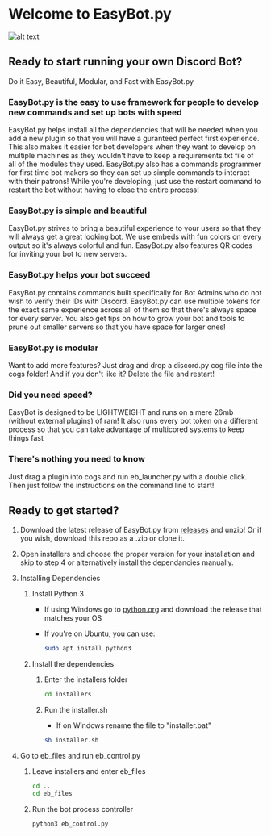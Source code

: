 # Welcome to EasyBot.py

![alt text](https://repository-images.githubusercontent.com/336690911/1d755480-dea9-11eb-99dc-e2320ce13405)

## Ready to start running your own Discord Bot?

Do it Easy, Beautiful, Modular, and Fast with EasyBot.py

### EasyBot.py is the easy to use framework for people to develop new commands and set up bots with speed

EasyBot.py helps install all the dependencies that will be needed when you add a new plugin so that you will have a guranteed perfect first experience. This also makes it easier for bot developers when they want to develop on multiple machines as they wouldn't have to keep a requirements.txt file of all of the modules they used. EasyBot.py also has a commands programmer for first time bot makers so they can set up simple commands to interact with their patrons! While you're developing, just use the restart command to restart the bot without having to close the entire process!

### EasyBot.py is simple and beautiful

EasyBot.py strives to bring a beautiful experience to your users so that they will always get a great looking bot. We use embeds with fun colors on every output so it's always colorful and fun. EasyBot.py also features QR codes for inviting your bot to new servers.

### EasyBot.py helps your bot succeed

EasyBot.py contains commands built specifically for Bot Admins who do not wish to verify their IDs with Discord. EasyBot.py can use multiple tokens for the exact same experience across all of them so that there's always space for every server. You also get tips on how to grow your bot and tools to prune out smaller servers so that you have space for larger ones!

### EasyBot.py is modular

Want to add more features? Just drag and drop a discord.py cog file into the cogs folder! And if you don't like it? Delete the file and restart!

### Did you need speed?

EasyBot is designed to be LIGHTWEIGHT and runs on a mere 26mb (without external plugins) of ram! It also runs every bot token on a different process so that you can take advantage of multicored systems to keep things fast

### There's nothing you need to know

Just drag a plugin into cogs and run eb_launcher.py with a double click. Then just follow the instructions on the command line to start!

## Ready to get started?

1. Download the latest release of EasyBot.py from [releases](https://github.com/chisaku-dev/EasyBot.py/releases/) and unzip! Or if you wish, download this repo as a .zip or clone it.
2. Open installers and choose the proper version for your installation and skip to step 4 or alternatively install the dependancies manually.
3. Installing Dependencies
   1. Install Python 3

      - If using Windows go to [python.org](https://www.python.org/) and download the release that matches your OS

      - If you're on Ubuntu, you can use:

           ```sh
           sudo apt install python3
           ```

   2. Install the dependencies

        1. Enter the installers folder

            ```sh
            cd installers
            ```

        2. Run the installer.sh

            - If on Windows rename the file to "installer.bat"

            ```sh
            sh installer.sh
            ```

4. Go to eb_files and run eb_control.py
    1. Leave installers and enter eb_files

        ```sh
        cd ..
        cd eb_files
        ```

    2. Run the bot process controller

        ```sh
        python3 eb_control.py
        ```
